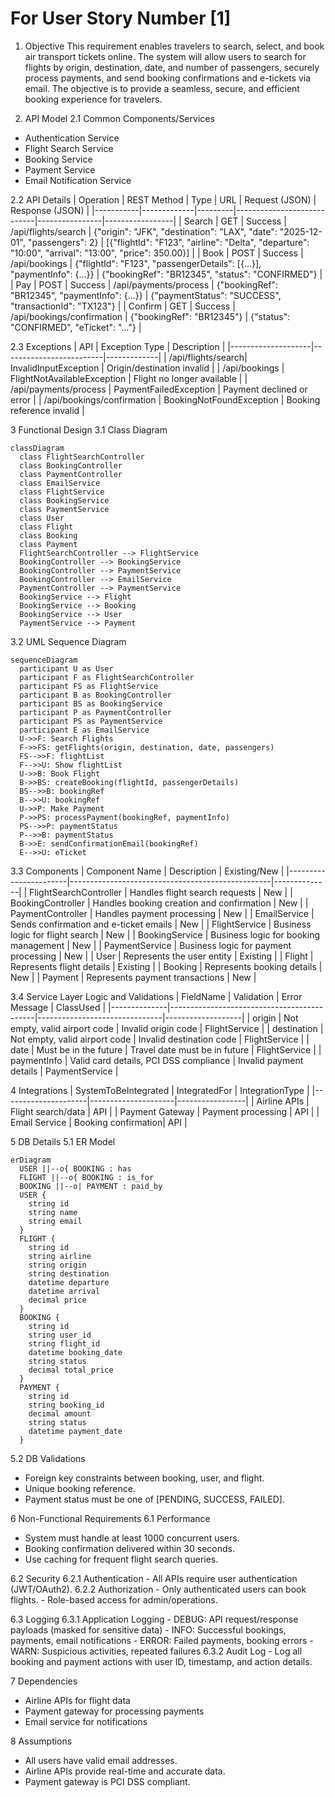 # For User Story Number [1]

1. Objective
This requirement enables travelers to search, select, and book air transport tickets online. The system will allow users to search for flights by origin, destination, date, and number of passengers, securely process payments, and send booking confirmations and e-tickets via email. The objective is to provide a seamless, secure, and efficient booking experience for travelers.

2. API Model
  2.1 Common Components/Services
  - Authentication Service
  - Flight Search Service
  - Booking Service
  - Payment Service
  - Email Notification Service

  2.2 API Details
| Operation | REST Method | Type    | URL                        | Request (JSON) | Response (JSON) |
|-----------|-------------|---------|----------------------------|----------------|-----------------|
| Search    | GET         | Success | /api/flights/search        | {"origin": "JFK", "destination": "LAX", "date": "2025-12-01", "passengers": 2} | [{"flightId": "F123", "airline": "Delta", "departure": "10:00", "arrival": "13:00", "price": 350.00}] |
| Book      | POST        | Success | /api/bookings              | {"flightId": "F123", "passengerDetails": [{...}], "paymentInfo": {...}} | {"bookingRef": "BR12345", "status": "CONFIRMED"} |
| Pay       | POST        | Success | /api/payments/process      | {"bookingRef": "BR12345", "paymentInfo": {...}} | {"paymentStatus": "SUCCESS", "transactionId": "TX123"} |
| Confirm   | GET         | Success | /api/bookings/confirmation | {"bookingRef": "BR12345"} | {"status": "CONFIRMED", "eTicket": "..."} |

  2.3 Exceptions
| API                | Exception Type           | Description |
|--------------------|-------------------------|-------------|
| /api/flights/search| InvalidInputException   | Origin/destination invalid |
| /api/bookings      | FlightNotAvailableException | Flight no longer available |
| /api/payments/process | PaymentFailedException | Payment declined or error |
| /api/bookings/confirmation | BookingNotFoundException | Booking reference invalid |

3 Functional Design
  3.1 Class Diagram
```mermaid
classDiagram
  class FlightSearchController
  class BookingController
  class PaymentController
  class EmailService
  class FlightService
  class BookingService
  class PaymentService
  class User
  class Flight
  class Booking
  class Payment
  FlightSearchController --> FlightService
  BookingController --> BookingService
  BookingController --> PaymentService
  BookingController --> EmailService
  PaymentController --> PaymentService
  BookingService --> Flight
  BookingService --> Booking
  BookingService --> User
  PaymentService --> Payment
```

  3.2 UML Sequence Diagram
```mermaid
sequenceDiagram
  participant U as User
  participant F as FlightSearchController
  participant FS as FlightService
  participant B as BookingController
  participant BS as BookingService
  participant P as PaymentController
  participant PS as PaymentService
  participant E as EmailService
  U->>F: Search Flights
  F->>FS: getFlights(origin, destination, date, passengers)
  FS-->>F: flightList
  F-->>U: Show flightList
  U->>B: Book Flight
  B->>BS: createBooking(flightId, passengerDetails)
  BS-->>B: bookingRef
  B-->>U: bookingRef
  U->>P: Make Payment
  P->>PS: processPayment(bookingRef, paymentInfo)
  PS-->>P: paymentStatus
  P-->>B: paymentStatus
  B->>E: sendConfirmationEmail(bookingRef)
  E-->>U: eTicket
```

  3.3 Components
| Component Name         | Description                                      | Existing/New |
|-----------------------|--------------------------------------------------|--------------|
| FlightSearchController | Handles flight search requests                   | New          |
| BookingController      | Handles booking creation and confirmation        | New          |
| PaymentController      | Handles payment processing                       | New          |
| EmailService           | Sends confirmation and e-ticket emails           | New          |
| FlightService          | Business logic for flight search                 | New          |
| BookingService         | Business logic for booking management            | New          |
| PaymentService         | Business logic for payment processing            | New          |
| User                   | Represents the user entity                       | Existing     |
| Flight                 | Represents flight details                        | Existing     |
| Booking                | Represents booking details                       | New          |
| Payment                | Represents payment transactions                  | New          |

  3.4 Service Layer Logic and Validations
| FieldName     | Validation                                 | Error Message                  | ClassUsed         |
|--------------|--------------------------------------------|-------------------------------|-------------------|
| origin       | Not empty, valid airport code              | Invalid origin code            | FlightService     |
| destination  | Not empty, valid airport code              | Invalid destination code       | FlightService     |
| date         | Must be in the future                      | Travel date must be in future  | FlightService     |
| paymentInfo  | Valid card details, PCI DSS compliance     | Invalid payment details        | PaymentService    |

4 Integrations
| SystemToBeIntegrated | IntegratedFor       | IntegrationType |
|---------------------|---------------------|-----------------|
| Airline APIs        | Flight search/data  | API             |
| Payment Gateway     | Payment processing  | API             |
| Email Service       | Booking confirmation| API             |

5 DB Details
  5.1 ER Model
```mermaid
erDiagram
  USER ||--o{ BOOKING : has
  FLIGHT ||--o{ BOOKING : is_for
  BOOKING ||--o| PAYMENT : paid_by
  USER {
    string id
    string name
    string email
  }
  FLIGHT {
    string id
    string airline
    string origin
    string destination
    datetime departure
    datetime arrival
    decimal price
  }
  BOOKING {
    string id
    string user_id
    string flight_id
    datetime booking_date
    string status
    decimal total_price
  }
  PAYMENT {
    string id
    string booking_id
    decimal amount
    string status
    datetime payment_date
  }
```

  5.2 DB Validations
- Foreign key constraints between booking, user, and flight.
- Unique booking reference.
- Payment status must be one of [PENDING, SUCCESS, FAILED].

6 Non-Functional Requirements
  6.1 Performance
  - System must handle at least 1000 concurrent users.
  - Booking confirmation delivered within 30 seconds.
  - Use caching for frequent flight search queries.

  6.2 Security
    6.2.1 Authentication
    - All APIs require user authentication (JWT/OAuth2).
    6.2.2 Authorization
    - Only authenticated users can book flights.
    - Role-based access for admin/operations.

  6.3 Logging
    6.3.1 Application Logging
    - DEBUG: API request/response payloads (masked for sensitive data)
    - INFO: Successful bookings, payments, email notifications
    - ERROR: Failed payments, booking errors
    - WARN: Suspicious activities, repeated failures
    6.3.2 Audit Log
    - Log all booking and payment actions with user ID, timestamp, and action details.

7 Dependencies
- Airline APIs for flight data
- Payment gateway for processing payments
- Email service for notifications

8 Assumptions
- All users have valid email addresses.
- Airline APIs provide real-time and accurate data.
- Payment gateway is PCI DSS compliant.
